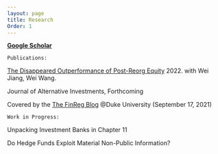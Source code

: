 ```yaml
---
layout: page
title: Research
Order: 1
---
```



**[Google Scholar](https://papers.ssrn.com/sol3/cf_dev/AbsByAuth.cfm?per_id=4747102)**

`Publications:`

[The Disappeared Outperformance of Post-Reorg Equity](https://papers.ssrn.com/sol3/papers.cfm?abstract_id=3906039) 2022.
with Wei Jiang, Wei Wang. 

Journal of Alternative Investments, Forthcoming

Covered by the [The FinReg Blog](https://sites.law.duke.edu/thefinregblog/2021/09/17/has-post-reorg-equity-outperformed-in-the-last-three-decades/) @Duke University (September 17, 2021)


`Work in Progress:`

Unpacking Investment Banks in Chapter 11

Do Hedge Funds Exploit Material Non-Public Information?

